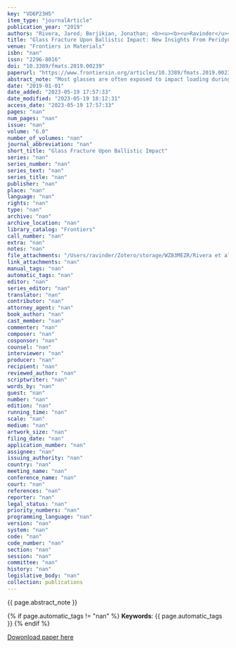 ```yaml
---
key: "VD6P23H5"
item_type: "journalArticle"
publication_year: "2019"
authors: "Rivera, Jared; Berjikian, Jonathan; <b><u><b><u>Ravinder</u></b>, R.</u></b>; Kodamana, Hariprasad; Das, Sumanta; Bhatnagar, Naresh; Bauchy, Mathieu; Krishnan, N. M. Anoop"
title: "Glass Fracture Upon Ballistic Impact: New Insights From Peridynamics Simulations"
venue: "Frontiers in Materials"
isbn: "nan"
issn: "2296-8016"
doi: "10.3389/fmats.2019.00239"
paperurl: "https://www.frontiersin.org/articles/10.3389/fmats.2019.00239"
abstract_note: "Most glasses are often exposed to impact loading during their service life, which may lead to the failure of the structure. While in situ experimental studies on impact-induced damage are challenging due to the short timescales involved, continuum-based computational studies are complicated by the discontinuity in the displacement field arising from the propagation of cracks. Here, using peridynamics simulations, we investigate the role of the mechanical properties and geometry in determining the overall damage on a glass plate subjected to ballistic impact. In particular, we analyze the role of bullet velocity, bullet material, and elastic modulus, fracture energy, and radius of the plate. Interestingly, we observe a power-law dependence between the total damage and the fracture energy of the glass plate. Through an auto-regressive analysis of the evolution of cracks, we demonstrate that the self-affine growth of cracks leads to this power-law dependence. Overall, the present study illustrates how peridynamic simulations can offer new insights into the fracture mechanics of glasses subjected to ballistic impacts. This improved understanding can pave way to the design and development of glasses with improved impact-resistance for applications ranging from windshields and smart-phone screens to ballistics."
date: "2019-01-01"
date_added: "2023-05-19 17:57:33"
date_modified: "2023-05-19 18:12:31"
access_date: "2023-05-19 17:57:33"
pages: "nan"
num_pages: "nan"
issue: "nan"
volume: "6.0"
number_of_volumes: "nan"
journal_abbreviation: "nan"
short_title: "Glass Fracture Upon Ballistic Impact"
series: "nan"
series_number: "nan"
series_text: "nan"
series_title: "nan"
publisher: "nan"
place: "nan"
language: "nan"
rights: "nan"
type: "nan"
archive: "nan"
archive_location: "nan"
library_catalog: "Frontiers"
call_number: "nan"
extra: "nan"
notes: "nan"
file_attachments: "/Users/ravinder/Zotero/storage/WZ83MEZR/Rivera et al. - 2019 - Glass Fracture Upon Ballistic Impact New Insights.pdf"
link_attachments: "nan"
manual_tags: "nan"
automatic_tags: "nan"
editor: "nan"
series_editor: "nan"
translator: "nan"
contributor: "nan"
attorney_agent: "nan"
book_author: "nan"
cast_member: "nan"
commenter: "nan"
composer: "nan"
cosponsor: "nan"
counsel: "nan"
interviewer: "nan"
producer: "nan"
recipient: "nan"
reviewed_author: "nan"
scriptwriter: "nan"
words_by: "nan"
guest: "nan"
number: "nan"
edition: "nan"
running_time: "nan"
scale: "nan"
medium: "nan"
artwork_size: "nan"
filing_date: "nan"
application_number: "nan"
assignee: "nan"
issuing_authority: "nan"
country: "nan"
meeting_name: "nan"
conference_name: "nan"
court: "nan"
references: "nan"
reporter: "nan"
legal_status: "nan"
priority_numbers: "nan"
programming_language: "nan"
version: "nan"
system: "nan"
code: "nan"
code_number: "nan"
section: "nan"
session: "nan"
committee: "nan"
history: "nan"
legislative_body: "nan"
collection: publications
---
```




<!--  -->

{{ page.abstract_note }}


{% if page.automatic_tags != "nan" %}
__Keywords__: {{ page.automatic_tags }}
{% endif %}


[Dowonload paper here](https://www.frontiersin.org/articles/10.3389/fmats.2019.00239)

